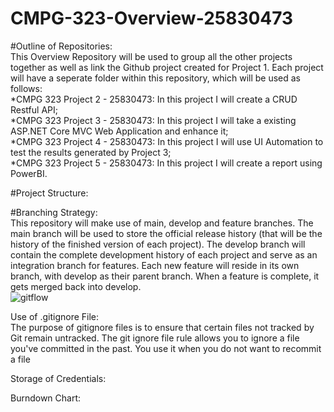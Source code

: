 # CMPG-323-Overview-25830473

#Outline of Repositories: <br />
This Overview Repository will be used to group all the other projects together as well as link the Github project created for Project 1. Each project will have a seperate folder within this repository, which will be used as follows: <br />
*CMPG 323 Project 2 - 25830473: In this project I will create a CRUD Restful API; <br />
*CMPG 323 Project 3 - 25830473: In this project I will take a existing ASP.NET Core MVC Web Application and enhance it; <br />
*CMPG 323 Project 4 - 25830473: In this project I will use UI Automation to test the results generated by Project 3; <br />
*CMPG 323 Project 5 - 25830473: In this project I will create a report using PowerBI. <br />

#Project Structure:

#Branching Strategy: <br />
This repository will make use of main, develop and feature branches. The main branch will be used to store the official release history (that will be the history of the finished version of each project). The develop branch will contain the complete development history of each project and serve as an integration branch for features. Each new feature will reside in its own branch, with develop as their parent branch. When a feature is complete, it gets merged back into develop.
<br />
![gitflow](https://github.com/ThereseTaylor/CMPG-323-Overview-25830473/assets/112098539/291f9292-3e13-4e94-afd5-705a3af9bd42)

Use of .gitignore File: <br />
The purpose of gitignore files is to ensure that certain files not tracked by Git remain untracked. The git ignore file rule allows you to ignore a file you've committed in the past. You use it when you do not want to recommit a file

Storage of Credentials:

Burndown Chart:

